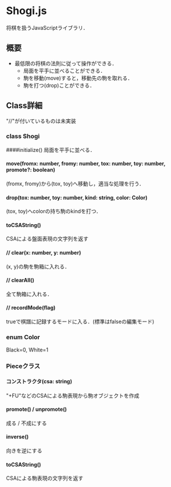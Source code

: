 # Shogi.js
将棋を扱うJavaScriptライブラリ．

## 概要
* 最低限の将棋の法則に従って操作ができる．
	* 局面を平手に並べることができる．
	* 駒を移動(move)すると，移動先の駒を取れる．
	* 駒を打つ(drop)ことができる．

## Class詳細
"//"が付いているものは未実装
### class Shogi
####initialize()
局面を平手に並べる．

#### move(fromx: number, fromy: number, tox: number, toy: number, promote?: boolean)
(fromx, fromy)から(tox, toy)へ移動し，適当な処理を行う．

#### drop(tox: number, toy: number, kind: string, color: Color)
(tox, toy)へcolorの持ち駒のkindを打つ．

#### toCSAString()
CSAによる盤面表現の文字列を返す

#### // clear(x: number, y: number)
(x, y)の駒を駒箱に入れる．

#### // clearAll()
全て駒箱に入れる．

#### // recordMode(flag)
trueで棋譜に記録するモードに入る．(標準はfalseの編集モード)

### enum Color
Black=0, White=1
### Pieceクラス
#### コンストラクタ(csa: string)
"+FU"などのCSAによる駒表現から駒オブジェクトを作成

#### promote() / unpromote()
成る / 不成にする

#### inverse()
向きを逆にする

#### toCSAString()
CSAによる駒表現の文字列を返す